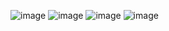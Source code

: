 ![image](https://github.com/nmi246/electronics/assets/42329930/58456edc-7b50-4b07-897f-2c1ed52c4ad6)
![image](https://github.com/nmi246/electronics/assets/42329930/59b02af0-e38c-40cc-b478-b06bf7f0d601)
![image](https://github.com/nmi246/electronics/assets/42329930/16783bee-1609-438d-b9d3-d5101a6a8a1e)
![image](https://github.com/nmi246/electronics/assets/42329930/ecc19c80-bc83-4e19-8411-4a83b9dee2f9)

